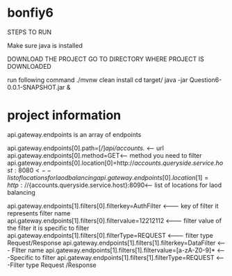 # bonfiy6

STEPS TO RUN

Make sure java is installed

DOWNLOAD THE PROJECT GO TO DIRECTORY WHERE PROJECT IS DOWNLOADED 

run following command
./mvnw clean install
cd target/ 
java -jar Question6-0.0.1-SNAPSHOT.jar &
# project information
api.gateway.endpoints  is an array of endpoints


api.gateway.endpoints[0].path=[/]*api/accounts.* <-- url
api.gateway.endpoints[0].method=GET<-- method you need to filter
api.gateway.endpoints[0].location[0]=http://${accounts.queryside.service.host}:8080<-- list of locations for laod balancing
api.gateway.endpoints[0].location[1]=http://${accounts.queryside.service.host}:8090<-- list of locations for laod balancing

api.gateway.endpoints[1].filters[0].filterkey=AuthFilter <--- key of filter it represents filter name
api.gateway.endpoints[1].filters[0].filtervalue=12212112 <--- filter value of the filter it is specific to filter
api.gateway.endpoints[1].filters[0].filterType=REQUEST <--- filter type Request/Response
api.gateway.endpoints[1].filters[1].filterkey=DataFilter <--- FIlter name 
api.gateway.endpoints[1].filters[1].filtervalue=[a-zA-Z0-9]* <---Specific to filter
api.gateway.endpoints[1].filters[1].filterType=REQUEST <---Filter type Request /Response

